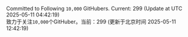 Committed to Following `10,000` GitHubers. Current: <!-- FOLLOWING_COUNT -->299<!-- FOLLOWING_COUNT --> (Update at UTC <!-- LAST_UPDATED -->2025-05-11 04:42:19<!-- LAST_UPDATED -->)<br>
致力于关注`10,000`个GitHuber。当前：<!-- FOLLOWING_COUNT -->299<!-- FOLLOWING_COUNT --> (更新于北京时间 <!-- LAST_UPDATED_CST -->2025-05-11 12:42:19<!-- LAST_UPDATED_CST -->)
